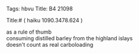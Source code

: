 Tags: hbvu
Title: B4 21098
  
Title:# ( haiku 1090.3478.624 )  
  
as a rule of thumb  
consuming distilled barley from the highland islays  
doesn't count as real carboloading  
